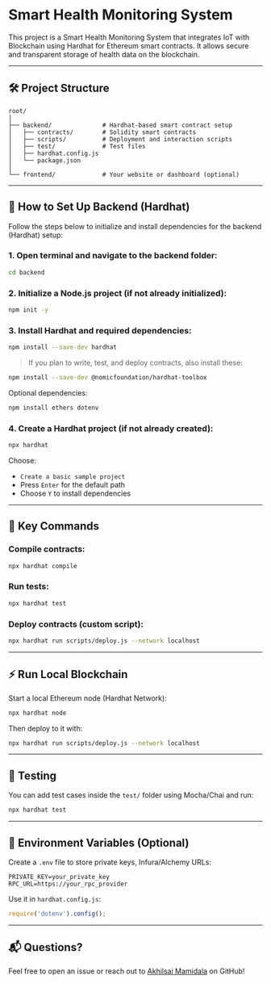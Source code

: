 # Smart Health Monitoring System

This project is a Smart Health Monitoring System that integrates IoT with Blockchain using Hardhat for Ethereum smart contracts. It allows secure and transparent storage of health data on the blockchain.

---

## 🛠️ Project Structure

```
root/
│
├── backend/              # Hardhat-based smart contract setup
│   ├── contracts/        # Solidity smart contracts
│   ├── scripts/          # Deployment and interaction scripts
│   ├── test/             # Test files
│   ├── hardhat.config.js
│   └── package.json
│
└── frontend/             # Your website or dashboard (optional)
```

---

## 🚀 How to Set Up Backend (Hardhat)

Follow the steps below to initialize and install dependencies for the backend (Hardhat) setup:

### 1. Open terminal and navigate to the backend folder:

```bash
cd backend
```

### 2. Initialize a Node.js project (if not already initialized):

```bash
npm init -y
```

### 3. Install Hardhat and required dependencies:

```bash
npm install --save-dev hardhat
```

> If you plan to write, test, and deploy contracts, also install these:

```bash
npm install --save-dev @nomicfoundation/hardhat-toolbox
```

Optional dependencies:

```bash
npm install ethers dotenv
```

### 4. Create a Hardhat project (if not already created):

```bash
npx hardhat
```

Choose:

- `Create a basic sample project`
- Press `Enter` for the default path
- Choose `Y` to install dependencies

---

## 📂 Key Commands

### Compile contracts:
```bash
npx hardhat compile
```

### Run tests:
```bash
npx hardhat test
```

### Deploy contracts (custom script):
```bash
npx hardhat run scripts/deploy.js --network localhost
```

---

## ⚡ Run Local Blockchain

Start a local Ethereum node (Hardhat Network):

```bash
npx hardhat node
```

Then deploy to it with:

```bash
npx hardhat run scripts/deploy.js --network localhost
```

---

## 🧪 Testing

You can add test cases inside the `test/` folder using Mocha/Chai and run:

```bash
npx hardhat test
```

---

## 📄 Environment Variables (Optional)

Create a `.env` file to store private keys, Infura/Alchemy URLs:

```
PRIVATE_KEY=your_private_key
RPC_URL=https://your_rpc_provider
```

Use it in `hardhat.config.js`:

```js
require('dotenv').config();
```

---

## 📬 Questions?

Feel free to open an issue or reach out to [Akhilsai Mamidala](https://github.com/AkhilsaiMamidala) on GitHub!
